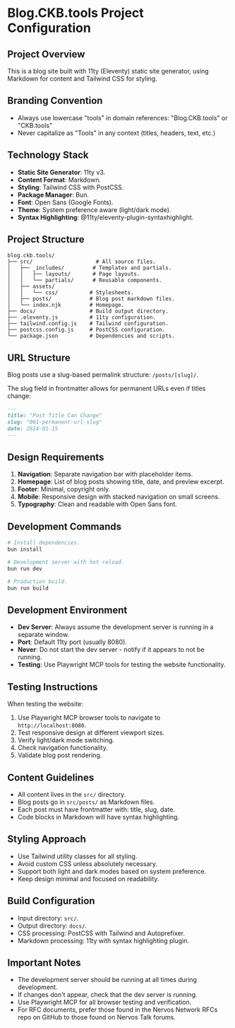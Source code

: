 # Blog.CKB.tools Project Configuration

## Project Overview
This is a blog site built with 11ty (Eleventy) static site generator, using Markdown for content and Tailwind CSS for styling.

## Branding Convention
- Always use lowercase "tools" in domain references: "Blog.CKB.tools" or "CKB.tools"
- Never capitalize as "Tools" in any context (titles, headers, text, etc.)

## Technology Stack
- **Static Site Generator**: 11ty v3.
- **Content Format**: Markdown.
- **Styling**: Tailwind CSS with PostCSS.
- **Package Manager**: Bun.
- **Font**: Open Sans (Google Fonts).
- **Theme**: System preference aware (light/dark mode).
- **Syntax Highlighting**: @11ty/eleventy-plugin-syntaxhighlight.

## Project Structure
```
blog.ckb.tools/
├── src/                    # All source files.
│   ├── _includes/         # Templates and partials.
│   │   ├── layouts/       # Page layouts.
│   │   └── partials/      # Reusable components.
│   ├── assets/            
│   │   └── css/          # Stylesheets.
│   ├── posts/            # Blog post markdown files.
│   └── index.njk         # Homepage.
├── docs/                 # Build output directory.
├── .eleventy.js          # 11ty configuration.
├── tailwind.config.js    # Tailwind configuration.
├── postcss.config.js     # PostCSS configuration.
└── package.json          # Dependencies and scripts.
```

## URL Structure
Blog posts use a slug-based permalink structure: `/posts/[slug]/`.

The slug field in frontmatter allows for permanent URLs even if titles change:
```markdown
---
title: "Post Title Can Change"
slug: "001-permanent-url-slug"
date: 2024-01-15
---
```

## Design Requirements
1. **Navigation**: Separate navigation bar with placeholder items.
2. **Homepage**: List of blog posts showing title, date, and preview excerpt.
3. **Footer**: Minimal, copyright only.
4. **Mobile**: Responsive design with stacked navigation on small screens.
5. **Typography**: Clean and readable with Open Sans font.

## Development Commands
```bash
# Install dependencies.
bun install

# Development server with hot reload.
bun run dev

# Production build.
bun run build
```

## Development Environment
- **Dev Server**: Always assume the development server is running in a separate window.
- **Port**: Default 11ty port (usually 8080).
- **Never**: Do not start the dev server - notify if it appears to not be running.
- **Testing**: Use Playwright MCP tools for testing the website functionality.

## Testing Instructions
When testing the website:
1. Use Playwright MCP browser tools to navigate to `http://localhost:8080`.
2. Test responsive design at different viewport sizes.
3. Verify light/dark mode switching.
4. Check navigation functionality.
5. Validate blog post rendering.

## Content Guidelines
- All content lives in the `src/` directory.
- Blog posts go in `src/posts/` as Markdown files.
- Each post must have frontmatter with: title, slug, date.
- Code blocks in Markdown will have syntax highlighting.

## Styling Approach
- Use Tailwind utility classes for all styling.
- Avoid custom CSS unless absolutely necessary.
- Support both light and dark modes based on system preference.
- Keep design minimal and focused on readability.

## Build Configuration
- Input directory: `src/`.
- Output directory: `docs/`.
- CSS processing: PostCSS with Tailwind and Autoprefixer.
- Markdown processing: 11ty with syntax highlighting plugin.

## Important Notes
- The development server should be running at all times during development.
- If changes don't appear, check that the dev server is running.
- Use Playwright MCP for all browser testing and verification.
- For RFC documents, prefer those found in the Nervos Network RFCs repo on GitHub to those found on Nervos Talk forums.